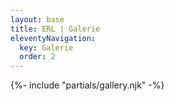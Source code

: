```yaml
---
layout: base
title: ERL | Galerie
eleventyNavigation:
  key: Galerie
  order: 2
---
```


{%- include "partials/gallery.njk" -%}
